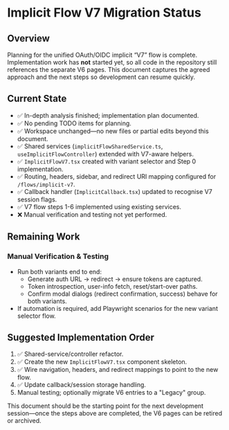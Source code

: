 # Implicit Flow V7 Migration Status

## Overview

Planning for the unified OAuth/OIDC implicit “V7” flow is complete. Implementation work has **not** started yet, so all code in the repository still references the separate V6 pages. This document captures the agreed approach and the next steps so development can resume quickly.

## Current State

- ✅ In-depth analysis finished; implementation plan documented.
- ✅ No pending TODO items for planning.
- ✅ Workspace unchanged—no new files or partial edits beyond this document.
- ✅ Shared services (`implicitFlowSharedService.ts`, `useImplicitFlowController`) extended with V7-aware helpers.
- ✅ `ImplicitFlowV7.tsx` created with variant selector and Step 0 implementation.
- ✅ Routing, headers, sidebar, and redirect URI mapping configured for `/flows/implicit-v7`.
- ✅ Callback handler (`ImplicitCallback.tsx`) updated to recognise V7 session flags.
- ✅ V7 flow steps 1-6 implemented using existing services.
- ❌ Manual verification and testing not yet performed.

## Remaining Work

### Manual Verification & Testing
- Run both variants end to end:
  - Generate auth URL → redirect → ensure tokens are captured.
  - Token introspection, user-info fetch, reset/start-over paths.
  - Confirm modal dialogs (redirect confirmation, success) behave for both variants.
- If automation is required, add Playwright scenarios for the new variant selector flow.

## Suggested Implementation Order

1. ✅ Shared-service/controller refactor.
2. ✅ Create the new `ImplicitFlowV7.tsx` component skeleton.
3. ✅ Wire navigation, headers, and redirect mappings to point to the new flow.
4. ✅ Update callback/session storage handling.
5. Manual testing; optionally migrate V6 entries to a "Legacy" group.

This document should be the starting point for the next development session—once the steps above are completed, the V6 pages can be retired or archived.

